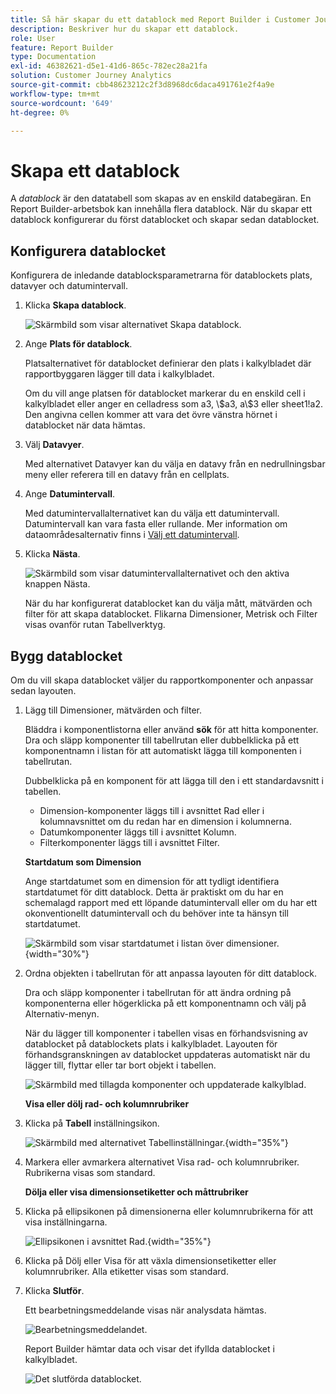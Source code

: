 ```yaml
---
title: Så här skapar du ett datablock med Report Builder i Customer Journey Analytics
description: Beskriver hur du skapar ett datablock.
role: User
feature: Report Builder
type: Documentation
exl-id: 46382621-d5e1-41d6-865c-782ec28a21fa
solution: Customer Journey Analytics
source-git-commit: cbb48623212c2f3d8968dc6daca491761e2f4a9e
workflow-type: tm+mt
source-wordcount: '649'
ht-degree: 0%

---
```


# Skapa ett datablock

A *datablock* är den datatabell som skapas av en enskild databegäran. En Report Builder-arbetsbok kan innehålla flera datablock. När du skapar ett datablock konfigurerar du först datablocket och skapar sedan datablocket.

## Konfigurera datablocket

Konfigurera de inledande datablocksparametrarna för datablockets plats, datavyer och datumintervall.

1. Klicka **Skapa datablock**.

   ![Skärmbild som visar alternativet Skapa datablock.](./assets/create_db.png)

1. Ange **Plats för datablock**.

   Platsalternativet för datablocket definierar den plats i kalkylbladet där rapportbyggaren lägger till data i kalkylbladet.

   Om du vill ange platsen för datablocket markerar du en enskild cell i kalkylbladet eller anger en celladress som a3, \\\$a3, a\\\$3 eller sheet1!a2. Den angivna cellen kommer att vara det övre vänstra hörnet i datablocket när data hämtas.

1. Välj **Datavyer**.

   Med alternativet Datavyer kan du välja en datavy från en nedrullningsbar meny eller referera till en datavy från en cellplats.

1. Ange **Datumintervall**.

   Med datumintervallalternativet kan du välja ett datumintervall. Datumintervall kan vara fasta eller rullande. Mer information om dataområdesalternativ finns i [Välj ett datumintervall](select-date-range.md).

1. Klicka **Nästa**.

   ![Skärmbild som visar datumintervallalternativet och den aktiva knappen Nästa.](./assets/choose_date_data_view3.png)

   När du har konfigurerat datablocket kan du välja mått, mätvärden och filter för att skapa datablocket. Flikarna Dimensioner, Metrisk och Filter visas ovanför rutan Tabellverktyg.

## Bygg datablocket

Om du vill skapa datablocket väljer du rapportkomponenter och anpassar sedan layouten.

1. Lägg till Dimensioner, mätvärden och filter.

   Bläddra i komponentlistorna eller använd **sök** för att hitta komponenter. Dra och släpp komponenter till tabellrutan eller dubbelklicka på ett komponentnamn i listan för att automatiskt lägga till komponenten i tabellrutan.

   Dubbelklicka på en komponent för att lägga till den i ett standardavsnitt i tabellen.

   - Dimension-komponenter läggs till i avsnittet Rad eller i kolumnavsnittet om du redan har en dimension i kolumnerna.
   - Datumkomponenter läggs till i avsnittet Kolumn.
   - Filterkomponenter läggs till i avsnittet Filter.

   **Startdatum som Dimension**

   Ange startdatumet som en dimension för att tydligt identifiera startdatumet för ditt datablock. Detta är praktiskt om du har en schemalagd rapport med ett löpande datumintervall eller om du har ett okonventionellt datumintervall och du behöver inte ta hänsyn till startdatumet.

   ![Skärmbild som visar startdatumet i listan över dimensioner.](./assets/start-date-dimension.png){width="30%"}

1. Ordna objekten i tabellrutan för att anpassa layouten för ditt datablock.

   Dra och släpp komponenter i tabellrutan för att ändra ordning på komponenterna eller högerklicka på ett komponentnamn och välj på Alternativ-menyn.

   När du lägger till komponenter i tabellen visas en förhandsvisning av datablocket på datablockets plats i kalkylbladet. Layouten för förhandsgranskningen av datablocket uppdateras automatiskt när du lägger till, flyttar eller tar bort objekt i tabellen.

   ![Skärmbild med tillagda komponenter och uppdaterade kalkylblad.](./assets/image10.png)

   **Visa eller dölj rad- och kolumnrubriker**

1. Klicka på **Tabell** inställningsikon.

   ![Skärmbild med alternativet Tabellinställningar.](./assets/table-settings.png){width="35%"}

1. Markera eller avmarkera alternativet Visa rad- och kolumnrubriker. Rubrikerna visas som standard.

   **Dölja eller visa dimensionsetiketter och måttrubriker**

1. Klicka på ellipsikonen på dimensionerna eller kolumnrubrikerna för att visa inställningarna.

   ![Ellipsikonen i avsnittet Rad.](./assets/row-heading.png){width="35%"}

1. Klicka på Dölj eller Visa för att växla dimensionsetiketter eller kolumnrubriker. Alla etiketter visas som standard.

1. Klicka **Slutför**.

   Ett bearbetningsmeddelande visas när analysdata hämtas.

   ![Bearbetningsmeddelandet.](./assets/image11.png)

   Report Builder hämtar data och visar det ifyllda datablocket i kalkylbladet.

   ![Det slutförda datablocket.](./assets/image12.png)
